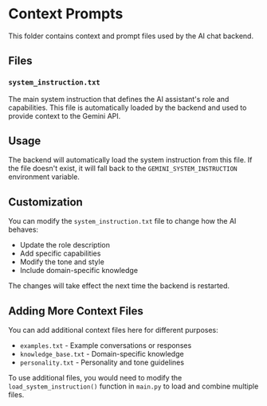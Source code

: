 # Context Prompts

This folder contains context and prompt files used by the AI chat backend.

## Files

### `system_instruction.txt`
The main system instruction that defines the AI assistant's role and capabilities. This file is automatically loaded by the backend and used to provide context to the Gemini API.

## Usage

The backend will automatically load the system instruction from this file. If the file doesn't exist, it will fall back to the `GEMINI_SYSTEM_INSTRUCTION` environment variable.

## Customization

You can modify the `system_instruction.txt` file to change how the AI behaves:
- Update the role description
- Add specific capabilities
- Modify the tone and style
- Include domain-specific knowledge

The changes will take effect the next time the backend is restarted.

## Adding More Context Files

You can add additional context files here for different purposes:
- `examples.txt` - Example conversations or responses
- `knowledge_base.txt` - Domain-specific knowledge
- `personality.txt` - Personality and tone guidelines

To use additional files, you would need to modify the `load_system_instruction()` function in `main.py` to load and combine multiple files.

